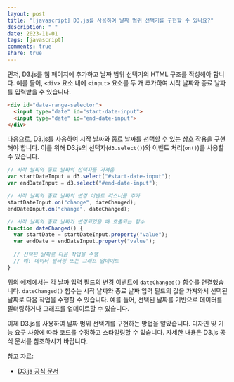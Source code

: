 ```yaml
---
layout: post
title: "[javascript] D3.js를 사용하여 날짜 범위 선택기를 구현할 수 있나요?"
description: " "
date: 2023-11-01
tags: [javascript]
comments: true
share: true
---
```


먼저, D3.js를 웹 페이지에 추가하고 날짜 범위 선택기의 HTML 구조를 작성해야 합니다. 예를 들어, `<div>` 요소 내에 `<input>` 요소를 두 개 추가하여 시작 날짜와 종료 날짜를 입력받을 수 있습니다.

```html
<div id="date-range-selector">
  <input type="date" id="start-date-input">
  <input type="date" id="end-date-input">
</div>
```

다음으로, D3.js를 사용하여 시작 날짜와 종료 날짜를 선택할 수 있는 상호 작용을 구현해야 합니다. 이를 위해 D3.js의 선택자(`d3.select()`)와 이벤트 처리(`on()`)를 사용할 수 있습니다.

```javascript
// 시작 날짜와 종료 날짜의 선택자를 가져옴
var startDateInput = d3.select("#start-date-input");
var endDateInput = d3.select("#end-date-input");

// 시작 날짜와 종료 날짜의 변경 이벤트 리스너를 추가
startDateInput.on("change", dateChanged);
endDateInput.on("change", dateChanged);

// 시작 날짜와 종료 날짜가 변경되었을 때 호출되는 함수
function dateChanged() {
  var startDate = startDateInput.property("value");
  var endDate = endDateInput.property("value");
  
  // 선택된 날짜로 다음 작업을 수행
  // 예: 데이터 필터링 또는 그래프 업데이트
}
```

위의 예제에서는 각 날짜 입력 필드의 변경 이벤트에 `dateChanged()` 함수를 연결했습니다. `dateChanged()` 함수는 시작 날짜와 종료 날짜 입력 필드의 값을 가져와서 선택된 날짜로 다음 작업을 수행할 수 있습니다. 예를 들어, 선택된 날짜를 기반으로 데이터를 필터링하거나 그래프를 업데이트할 수 있습니다.

이제 D3.js를 사용하여 날짜 범위 선택기를 구현하는 방법을 알았습니다. 디자인 및 기능 요구 사항에 따라 코드를 수정하고 스타일링할 수 있습니다. 자세한 내용은 D3.js 공식 문서를 참조하시기 바랍니다.

참고 자료:
- [D3.js 공식 문서](https://d3js.org/)